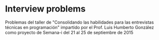 # Interview problems

Problemas del taller de "Consolidando las habilidades para las entrevistas técnicas en programación" impartido por el Prof. Luis Humberto González como proyecto de Semana-i del 21 al 25 de septiembre de 2015
